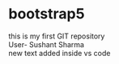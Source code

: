 # bootstrap5
this is my first GIT repository
<br>
User- Sushant Sharma <br>
new text added inside vs code
